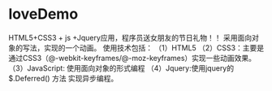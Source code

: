 # loveDemo
HTML5+CSS3 + js +Jquery应用，程序员送女朋友的节日礼物！！
采用面向对象的写法，实现的一个动画。
使用技术包括：
 （1）HTML5
 （2）CSS3：主要是通过CSS3（@-webkit-keyframes/@-moz-keyframes）实现一些动画效果。
 （3）JavaScript: 使用面向对象的形式编程
 （4）Jquery:使用jquery的 $.Deferred() 方法 实现异步编程。
